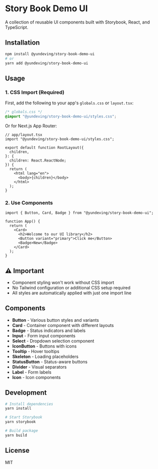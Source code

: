# Story Book Demo UI

A collection of reusable UI components built with Storybook, React, and TypeScript.

## Installation

```bash
npm install @yundeving/story-book-demo-ui
# or
yarn add @yundeving/story-book-demo-ui
```

## Usage

### 1. CSS Import (Required)

First, add the following to your app's `globals.css` or `layout.tsx`:

```css
/* globals.css */
@import "@yundeving/story-book-demo-ui/styles.css";
```

Or for Next.js App Router:

```tsx
// app/layout.tsx
import "@yundeving/story-book-demo-ui/styles.css";

export default function RootLayout({
  children,
}: {
  children: React.ReactNode;
}) {
  return (
    <html lang="en">
      <body>{children}</body>
    </html>
  );
}
```

### 2. Use Components

```tsx
import { Button, Card, Badge } from "@yundeving/story-book-demo-ui";

function App() {
  return (
    <Card>
      <h2>Welcome to our UI library</h2>
      <Button variant="primary">Click me</Button>
      <Badge>New</Badge>
    </Card>
  );
}
```

## ⚠️ **Important**

- Component styling won't work without CSS import
- No Tailwind configuration or additional CSS setup required
- All styles are automatically applied with just one import line

## Components

- **Button** - Various button styles and variants
- **Card** - Container component with different layouts
- **Badge** - Status indicators and labels
- **Input** - Form input components
- **Select** - Dropdown selection component
- **IconButton** - Buttons with icons
- **Tooltip** - Hover tooltips
- **Skeleton** - Loading placeholders
- **StatusButton** - Status-aware buttons
- **Divider** - Visual separators
- **Label** - Form labels
- **Icon** - Icon components

## Development

```bash
# Install dependencies
yarn install

# Start Storybook
yarn storybook

# Build package
yarn build
```

## License

MIT
